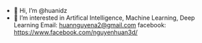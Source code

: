 - 👋 Hi, I’m @huanidz
- 👀 I’m interested in Artifical Intelligence, Machine Learning, Deep Learning
  Email: huannguyena2@gmail.com
  facebook: https://www.facebook.com/nguyenhuan3d/

<!---
huanidz/huanidz is a ✨ special ✨ repository because its `README.md` (this file) appears on your GitHub profile.
You can click the Preview link to take a look at your changes.
--->
